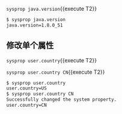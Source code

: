 
`sysprop java.version`{{execute T2}} 

```bash
$ sysprop java.version
java.version=1.8.0_51
```

## 修改单个属性

`sysprop user.country`{{execute T2}} 

`sysprop user.country CN`{{execute T2}} 

```bash
$ sysprop user.country
user.country=US
$ sysprop user.country CN
Successfully changed the system property.
user.country=CN
```
